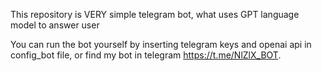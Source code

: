 This repository is VERY simple telegram bot, what uses GPT language model to answer user

You can run the bot yourself by inserting telegram keys and openai api in config_bot file, or find my bot in telegram https://t.me/NlZlX_BOT.
